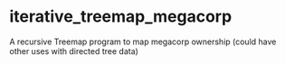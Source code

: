 # iterative_treemap_megacorp
A recursive Treemap program to map megacorp ownership (could have other uses with directed tree data)
